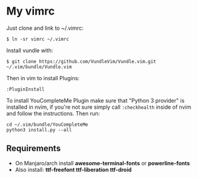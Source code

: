 # My vimrc
Just clone and link to ~/.vimrc:

```
$ ln -sr vimrc ~/.vimrc
```

Install vundle with:
```
$ git clone https://github.com/VundleVim/Vundle.vim.git ~/.vim/bundle/Vundle.vim
```

Then in vim to install Plugins:
```
:PluginInstall
```

To install YouCompleteMe Plugin make sure that "Python 3 provider" is installed in nvim, if you're not sure simply call `:checkhealth` inside of nvim and follow the instructions.
Then run:
```
cd ~/.vim/bundle/YouCompleteMe
python3 install.py --all
```

## Requirements
- On Manjaro/arch install **awesome-terminal-fonts** or **powerline-fonts**
- Also install: **ttf-freefont ttf-liberation ttf-droid**

